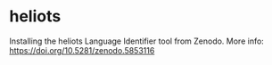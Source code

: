 heliots
=====

Installing the heliots Language Identifier tool from Zenodo.
More info: https://doi.org/10.5281/zenodo.5853116
